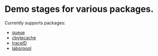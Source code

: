# Demo stages for various packages.

Currently supports packages:
* [queue](https://github.com/koykov/queue)
* [cbytecache](https://github.com/koykov/cbytecache)
* [traceID](https://github.com/koykov/traceID)
* [laborpool](https://github.com/koykov/laborpool)

